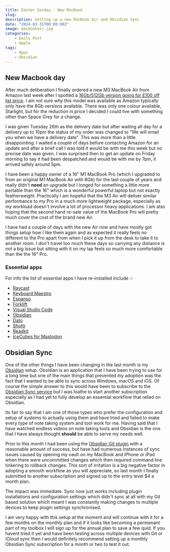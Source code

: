 ```yaml
---
title: Easter Sunday - New MacBook
slug: 
description: Setting up a new MacBook Air and Obsidian Sync
date: "2024-03-31T00:00:00Z"
image: macbookair.jpg
categories:
    - Daily Post
    - Apple
tags:
    - Apps
    - Obsidian
---
```

## New Macbook day

After much deliberation I finally ordered a new M3 MacBook Air from Amazon last week after I spotted a [16Gb/512Gb version going for £100 off list price](https://amzn.to/49qxNcA). I am not sure why this model was available as Amazon typically only have the 8Gb versions available. There was only one colour available, Starlight, but for the reduction in price I decided I could live with something other than Space Grey for a change.

I was given Tuesday 26th as the delivery date but after waiting all day for a delivery up to 10pm the status of my order was changed to "We will email you when we have a delivery date". This was more than a little disappointing. I waited a couple of days before contacting Amazon for an update and after a brief call I was told it would be with me this week but no precise date was given. I was surprised then to get an update on Friday morning to say it had been despatched and would be with me by 7pm, it arrived safely around 5pm.

I have been a happy owner of a 16" M1 MacBook Pro (which I upgraded to from an original M1 MacBook Air with 8Gb) for the last couple of years and really didn't **need** an upgrade but I longed for something a little more portable than the 16" which is a wonderful powerful laptop but not exactly featherweight. Practically I am hopeful that the M3 Air will deliver similar performance to my Pro in a much more lightweight package, especially as my workload doesn't involve a lot of processor heavy applications. I am also hoping that the second hand re-sale value of the MacBook Pro will pretty much cover the cost of the brand new Air.

I have had a couple of days with the new Air now and have mostly got things setup how I like them again and as expected it really feels no different to the Pro apart from when I pick it up from the desk to take it to another room. I don't travel too much these days so carrying any distance is not a big issue but sitting with it on my lap feels so much more comfortable than the the 16" Pro.

### Essential apps

For info the list of essential apps I have re-installed include :-

- [Raycast](https://www.raycast.com/) 
- [Keyboard Maestro](https://www.keyboardmaestro.com/main/)
- [Espanso](https://espanso.org/)
- [Forklift](https://binarynights.com/)
- [Visual Studio Code](https://code.visualstudio.com/Download)
- [Obsidian](https://obsidian.md)
- [Dato](https://sindresorhus.com/dato)
- [Shottr](https://shottr.cc/)
- [Readkit](https://readkit.app/)
- [IceCubes for Mastodon](https://github.com/Dimillian/IceCubesApp)

## Obsidian Sync

One of the other things I have been changing in the last month is my [Obsidian](https://obsidian.md) setup. Obsidian is an application that I have been trying to use for a long time but one of the main things that prevented my adoption was the fact that I wanted to be able to sync across Windows, macOS and iOS. Of course the simple answer to this would have been to subscribe to the [Obsidian Sync service](https://obsidian.md/sync) but I was loathe to start another subscription especially as I had yet to fully develop an essential workflow that relied on Obsidian.

Its fair to say that I am one of those types who prefer the configuration and setup of systems to actually using them and have tried and failed to make every type of note taking system and tool work for me. Having said that I have watched endless videos on note taking tools and Obsidian is the one that I have always thought **should** be able to serve my needs well.

Prior to this month I had been using the [Obsidian Git plugin](https://github.com/denolehov/obsidian-git) with a reasonable amount of success, but have had numerous instances of sync issues caused by opening my vault on my MacBook and iPhone or iPad when there were uncommitted changes which then required command line tinkering to rollback changes. This sort of irritation is a big negative factor in adopting a smooth workflow as you will appreciate, so last month I finally submitted to another subscription and signed up to the entry level $4 a month plan.

The impact was immediate. Sync now just works including plugin installations and configuration settings which didn't sync at all with my Git based solution which meant I was constantly making changes to multiple devices to keep plugin settings synchronised.

I am very happy with this setup at the moment and will continue with it for a few months on the monthly plan and if it looks like becoming a permenant part of my toolbox I will sign up for the annual plan to save a few quid. If you havent tried it yet and have been testing across multiple devices with Git or iCloud sync then I would definitely recommend setting up a monthly Obsidian Sync
subscription for a month or two to test it out. 
